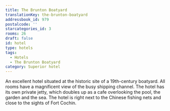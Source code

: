 ```yaml
---
title: The Brunton Boatyard
translationKey: the-brunton-boatyard
addressbook_id: 979
postalcode: ''
starcategories_id: 3
rooms: 26
draft: false
id: hotel
type: hotels
tags:
  - Hotels
  - The Brunton Boatyard
category: Superior hotel
---
```

An excellent hotel situated at the historic site of a 19th-century boatyard. All rooms have a magnificent view of the busy shipping channel. The hotel has its own private jetty, which doubles up as a cafe overlooking the pool,  the garden and the sea. The hotel is right next to the Chinese fishing nets and close to the sights of Fort Cochin.